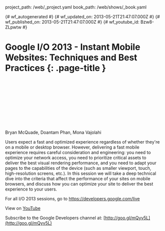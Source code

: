 project_path: /web/_project.yaml
book_path: /web/shows/_book.yaml

{# wf_autogenerated #}
{# wf_updated_on: 2013-05-21T21:47:07.000Z #}
{# wf_published_on: 2013-05-21T21:47:07.000Z #}
{# wf_youtube_id: Bzw8-ZLpwtw #}

# Google I/O 2013 - Instant Mobile Websites: Techniques and Best Practices {: .page-title }


<div class="video-wrapper">
  <iframe class="devsite-embedded-youtube-video" data-video-id="Bzw8-ZLpwtw"
          data-autohide="1" data-showinfo="0" frameborder="0" allowfullscreen>
  </iframe>
</div>

Bryan McQuade, Doantam Phan, Mona Vajolahi 

Users expect a fast and optimized experience regardless of whether they&#x27;re on a mobile or desktop browser. However, delivering a fast mobile experience requires careful consideration and engineering: you need to optimize your network access, you need to prioritize critical assets to deliver the best visual rendering performance, and you need to adapt your pages to the capabilities of the device (such as smaller viewport, touch, high-resolution screens, etc.). In this session we will take a deep technical dive into the criteria that affect the performance of your sites on mobile browsers, and discuss how you can optimize your site to deliver the best experience to your users.

For all I/O 2013 sessions, go to https://developers.google.com/live

View on [YouTube](https://youtu.be/Bzw8-ZLpwtw)

Subscribe to the Google Developers channel at: [http://goo.gl/mQyv5L](http://goo.gl/mQyv5L)
